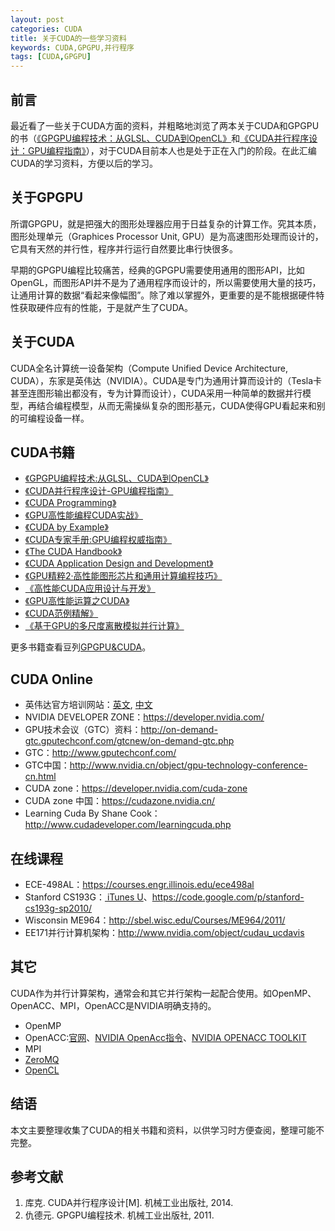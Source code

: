 ```yaml
---
layout: post
categories: CUDA
title: 关于CUDA的一些学习资料
keywords: CUDA,GPGPU,并行程序
tags: [CUDA,GPGPU]
---
```


## 前言
最近看了一些关于CUDA方面的资料，并粗略地浏览了两本关于CUDA和GPGPU的书（[《GPGPU编程技术：从GLSL、CUDA到OpenCL》](http://book.douban.com/subject/6538230/)和[《CUDA并行程序设计：GPU编程指南》](http://book.douban.com/subject/25813577/)），对于CUDA目前本人也是处于正在入门的阶段。在此汇编CUDA的学习资料，方便以后的学习。


## 关于GPGPU
所谓GPGPU，就是把强大的图形处理器应用于日益复杂的计算工作。究其本质，图形处理单元（Graphices Processor Unit, GPU）是为高速图形处理而设计的，它具有天然的并行性，程序并行运行自然要比串行快很多。

<!--more-->

早期的GPGPU编程比较痛苦，经典的GPGPU需要使用通用的图形API，比如OpenGL，而图形API并不是为了通用程序而设计的，所以需要使用大量的技巧，让通用计算的数据“看起来像幅图”。除了难以掌握外，更重要的是不能根据硬件特性获取硬件应有的性能，于是就产生了CUDA。

## 关于CUDA
CUDA全名计算统一设备架构（Compute Unified Device Architecture, CUDA），东家是英伟达（NVIDIA）。CUDA是专门为通用计算而设计的（Tesla卡甚至连图形输出都没有，专为计算而设计），CUDA采用一种简单的数据并行模型，再结合编程模型，从而无需操纵复杂的图形基元，CUDA使得GPU看起来和别的可编程设备一样。

## CUDA书籍
*  [《GPGPU编程技术:从GLSL、CUDA到OpenCL》](http://book.douban.com/subject/6538230/)
*  [《CUDA并行程序设计-GPU编程指南》](http://book.douban.com/subject/25813577/)
*  [《CUDA Programming》](http://book.douban.com/subject/11681504/)
*  [《GPU高性能编程CUDA实战》](http://book.douban.com/subject/5917267/)
*  [《CUDA by Example》](http://book.douban.com/subject/4754651/)
*  [《CUDA专家手册:GPU编程权威指南》](http://book.douban.com/subject/25976234/)
*  [《The CUDA Handbook》](http://book.douban.com/subject/7952510/)
*  [《CUDA Application Design and Development》](http://book.douban.com/subject/6999088/)
*  [《GPU精粹2·高性能图形芯片和通用计算编程技巧》](http://book.douban.com/subject/2144796/)
*  [《高性能CUDA应用设计与开发》](http://book.douban.com/subject/20445361/)
*  [《GPU高性能运算之CUDA》](http://book.douban.com/subject/4102289/)
*  [《CUDA范例精解》](http://book.douban.com/subject/5338392/)
*  [《基于GPU的多尺度离散模拟并行计算》](http://book.douban.com/subject/3544392/)

更多书籍查看豆列[GPGPU&CUDA](http://www.douban.com/doulist/42577001/)。

## CUDA Online
*  英伟达官方培训网站：[英文](https://developer.nvidia.com/cuda-training), [中文](https://cudazone.nvidia.cn/cuda-training/)
*  NVIDIA DEVELOPER ZONE：<https://developer.nvidia.com/>
*  GPU技术会议（GTC）资料：<http://on-demand-gtc.gputechconf.com/gtcnew/on-demand-gtc.php>
*  GTC：<http://www.gputechconf.com/>
* GTC中国：<http://www.nvidia.cn/object/gpu-technology-conference-cn.html>
* CUDA zone：<https://developer.nvidia.com/cuda-zone>
*  CUDA zone 中国：<https://cudazone.nvidia.cn/>
*  Learning Cuda By Shane Cook：<http://www.cudadeveloper.com/learningcuda.php>


## 在线课程
*  ECE-498AL：<https://courses.engr.illinois.edu/ece498al>
*  Stanford CS193G：[ iTunes U](https://itunes.apple.com/cn/itunes-u/programming-massively-parallel/id384233322?mt=10)、<https://code.google.com/p/stanford-cs193g-sp2010/>
*  Wisconsin ME964：<http://sbel.wisc.edu/Courses/ME964/2011/>
*  EE171并行计算机架构：<http://www.nvidia.com/object/cudau_ucdavis>

## 其它
CUDA作为并行计算架构，通常会和其它并行架构一起配合使用。如OpenMP、OpenACC、MPI，OpenACC是NVIDIA明确支持的。

*  OpenMP
*  OpenACC:[官网](http://www.openacc.org/)、[NVIDIA OpenAcc指令](http://www.nvidia.cn/object/openacc-gpu-directives-cn.html)、[NVIDIA OPENACC TOOLKIT](https://developer.nvidia.com/openacc)
*  MPI
*  [ZeroMQ](http://zeromq.org/)
*  [OpenCL](https://developer.nvidia.com/opencl)

## 结语
本文主要整理收集了CUDA的相关书籍和资料，以供学习时方便查阅，整理可能不完整。

## 参考文献
1.  库克. CUDA并行程序设计[M]. 机械工业出版社, 2014.
2.  仇德元. GPGPU编程技术. 机械工业出版社, 2011.



